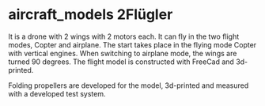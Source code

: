 # aircraft_models 2Flügler 
It is a drone with 2 wings with 2 motors each. It can fly in the two flight modes, Copter and airplane. The start takes place in the flying mode Copter with vertical engines. When switching to airplane mode, the wings are turned 90 degrees.
The flight model is constructed with FreeCad and 3d-printed.

Folding propellers are developed for the model, 3d-printed and measured with a developed test system.
